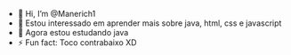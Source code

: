 - 👋 Hi, I’m @Manerich1
- 👀 Estou interessado em aprender mais sobre java, html, css e javascript
- 🌱 Agora estou estudando java
- ⚡ Fun fact: Toco contrabaixo XD
